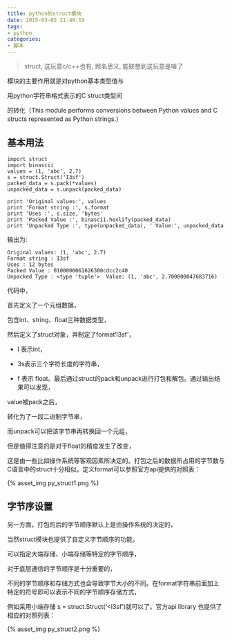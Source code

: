 ```yaml
---
title: python的struct模块
date: 2015-03-02 21:49:19
tags:
- python
categories:
- 脚本
---
```



> struct, 这玩意c/c++也有, 顾名思义, 能联想到这玩意是啥了

模块的主要作用就是对python基本类型值与

用python字符串格式表示的C struct类型间

的转化（This module performs conversions between Python values and C structs represented as Python strings.）

## 基本用法

```
import struct
import binascii
values = (1, 'abc', 2.7)
s = struct.Struct('I3sf')
packed_data = s.pack(*values)
unpacked_data = s.unpack(packed_data)
 
print 'Original values:', values
print 'Format string :', s.format
print 'Uses :', s.size, 'bytes'
print 'Packed Value :', binascii.hexlify(packed_data)
print 'Unpacked Type :', type(unpacked_data), ' Value:', unpacked_data
```

输出为: 
```
Original values: (1, 'abc', 2.7) 
Format string : I3sf 
Uses : 12 bytes 
Packed Value : 0100000061626300cdcc2c40 
Unpacked Type : <type 'tuple'>  Value: (1, 'abc', 2.700000047683716)
```

代码中，

首先定义了一个元组数据，

包含int、string、float三种数据类型，

然后定义了struct对象，并制定了format‘I3sf’，

- I 表示int，

- 3s表示三个字符长度的字符串，

- f 表示 float。最后通过struct的pack和unpack进行打包和解包。通过输出结果可以发现，

value被pack之后，

转化为了一段二进制字节串，

而unpack可以把该字节串再转换回一个元组，

但是值得注意的是对于float的精度发生了改变，

这是由一些比如操作系统等客观因素所决定的。打包之后的数据所占用的字节数与C语言中的struct十分相似。定义format可以参照官方api提供的对照表：

{% asset_img py_struct1.png %}


## 字节序设置

另一方面，打包的后的字节顺序默认上是由操作系统的决定的，

当然struct模块也提供了自定义字节顺序的功能，

可以指定大端存储、小端存储等特定的字节顺序，

对于底层通信的字节顺序是十分重要的，

不同的字节顺序和存储方式也会导致字节大小的不同。在format字符串前面加上特定的符号即可以表示不同的字节顺序存储方式，

例如采用小端存储 s = struct.Struct(‘<I3sf’)就可以了。官方api library 也提供了相应的对照列表：

{% asset_img py_struct2.png %}